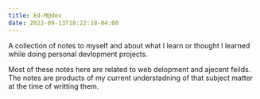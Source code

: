 ```yaml
---
title: Ed-M@dev
date: 2022-09-13T18:22:18-04:00
---
```

A collection of notes to myself and about what I learn or thought I learned while doing personal devlopment projects. 

Most of these notes here are related to web delopment and ajecent feilds. The notes are products of my current understadning of that subject matter at the time of writting them.  


